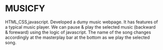# MUSICFY
HTML,CSS,javascript.
Developed a dumy music webpage.
It has features of a typical music player.
We can pause & play the selected music (backward & foreward) using the logic of javascript.
The name of the song changes accordingly at the masterplay bar at the bottom as we play the selected song.
